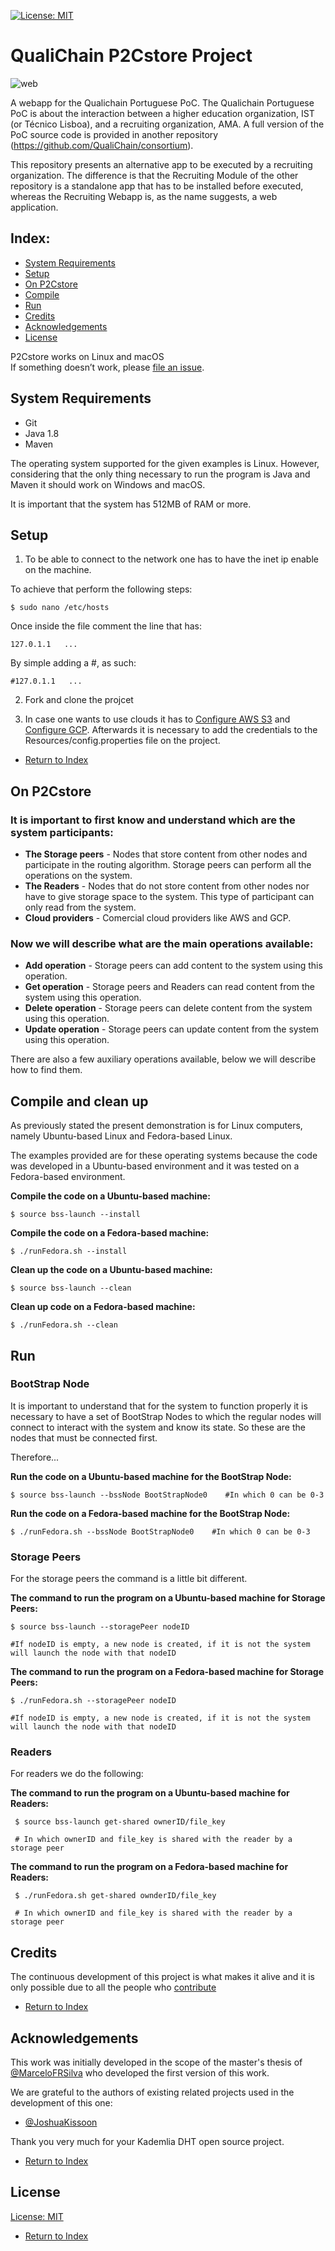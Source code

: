[![License: MIT](https://img.shields.io/badge/License-MIT-green.svg)](https://opensource.org/licenses/MIT)

# QualiChain P2Cstore Project

![web][logo]

[logo]: https://web.ist.utl.pt/~ist180970/assets/img/qualichain-logo.png
A webapp for the Qualichain Portuguese PoC. The Qualichain Portuguese PoC is about the interaction between a higher education organization, IST (or Técnico Lisboa), and a recruiting organization, AMA. A full version of the PoC source code is provided in another repository (https://github.com/QualiChain/consortium). 

This repository presents an alternative app to be executed by a recruiting organization. The difference is that the Recruiting Module of the other repository is a standalone app that has to be installed before executed, whereas the Recruiting Webapp is, as the name suggests, a web application. 

## Index:
- [System Requirements](#system-requirements)
- [Setup](#setup)
- [On P2Cstore](#on-p2cstore)
- [Compile](#compile)
- [Run](#run)
- [Credits](#credits)
- [Acknowledgements](#acknowledgements)
- [License](#license)

P2Cstore works on Linux and macOS<br>
If something doesn’t work, please [file an issue](https://github.com/QualiChain/P2Cstore/issues/new).<br>

## System Requirements
* Git
* Java 1.8
* Maven

The operating system supported for the given examples is Linux. However, considering that the only thing necessary to run the program is Java and Maven it should work on Windows and macOS.

It is important that the system has 512MB of RAM or more.

## Setup

1. To be able to connect to the network one has to have the inet ip enable on the machine.

To achieve that perform the following steps:

    $ sudo nano /etc/hosts
    
Once inside the file comment the line that has:

    127.0.1.1   ...
    
By simple adding a #, as such:

    #127.0.1.1   ...    

2. Fork and clone the projcet

3. In case one wants to use clouds it has to [Configure AWS S3](#configure-aws-s3) and [Configure GCP](#configure-gcp). Afterwards it is necessary to add the credentials to the Resources/config.properties file on the project.

* [Return to Index](#index)

## On P2Cstore

### It is important to first know and understand which are the system participants:

* **The Storage peers** - Nodes that store content from other nodes and participate in the routing algorithm. Storage peers can perform all the operations on the system.
* **The Readers** - Nodes that do not store content from other nodes nor have to give storage space to the system. This type of participant can only read from the system.
* **Cloud providers** - Comercial cloud providers like AWS and GCP.

### Now we will describe what are the main operations available:

* **Add operation** - Storage peers can add content to the system using this operation.
* **Get operation** - Storage peers and Readers can read content from the system using this operation.
* **Delete operation** - Storage peers can delete content from the system using this operation.
* **Update operation** - Storage peers can update content from the system using this operation.

There are also a few auxiliary operations available, below we will describe how to find them.

## Compile and clean up

As previously stated the present demonstration is for Linux computers, namely Ubuntu-based Linux and Fedora-based Linux.

The examples provided are for these operating systems because the code was developed in a Ubuntu-based environment and it was tested on a Fedora-based environment.

**Compile the code on a Ubuntu-based machine:**

    $ source bss-launch --install

**Compile the code on a Fedora-based machine:**

    $ ./runFedora.sh --install
    
**Clean up the code on a Ubuntu-based machine:**

    $ source bss-launch --clean

**Clean up code on a Fedora-based machine:**

    $ ./runFedora.sh --clean    

## Run

### BootStrap Node

It is important to understand that for the system to function properly it is necessary to have a set of BootStrap Nodes to which the regular nodes will connect to interact with the system and know its state. So these are the nodes that must be connected first.

Therefore...

**Run the code on a Ubuntu-based machine for the BootStrap Node:**
 
    $ source bss-launch --bssNode BootStrapNode0    #In which 0 can be 0-3

**Run the code on a Fedora-based machine for the BootStrap Node:**

    $ ./runFedora.sh --bssNode BootStrapNode0    #In which 0 can be 0-3

### Storage Peers

For the storage peers the command is a little bit different.

**The command to run the program on a Ubuntu-based machine for Storage Peers:**

    $ source bss-launch --storagePeer nodeID  
    
    #If nodeID is empty, a new node is created, if it is not the system will launch the node with that nodeID

**The command to run the program on a Fedora-based machine for Storage Peers:**
    
    $ ./runFedora.sh --storagePeer nodeID  
    
    #If nodeID is empty, a new node is created, if it is not the system will launch the node with that nodeID

### Readers 

For readers we do the following:

**The command to run the program on a Ubuntu-based machine for Readers:**

     $ source bss-launch get-shared ownerID/file_key
     
     # In which ownerID and file_key is shared with the reader by a storage peer

**The command to run the program on a Fedora-based machine for Readers:**

     $ ./runFedora.sh get-shared ownderID/file_key
     
     # In which ownerID and file_key is shared with the reader by a storage peer


## Credits

The continuous development of this project is what makes it alive and it is only  possible due to all the people who [contribute](https://github.com/QualiChain/P2Cstore/graphs/contributors)<br>

* [Return to Index](#index)

## Acknowledgements

This work was initially developed in the scope of the master's thesis of [@MarceloFRSilva](https://github.com/MarceloFRSilva) who developed the first version of this work.

We are grateful to the authors of existing related projects used in the development of this one:

- [@JoshuaKissoon](https://github.com/JoshuaKissoon)

Thank you very much for your Kademlia DHT open source project.

* [Return to Index](#index)

## License

[License: MIT](https://github.com/QualiChain/P2Cstore/blob/master/LICENSE.md)

* [Return to Index](#index)
